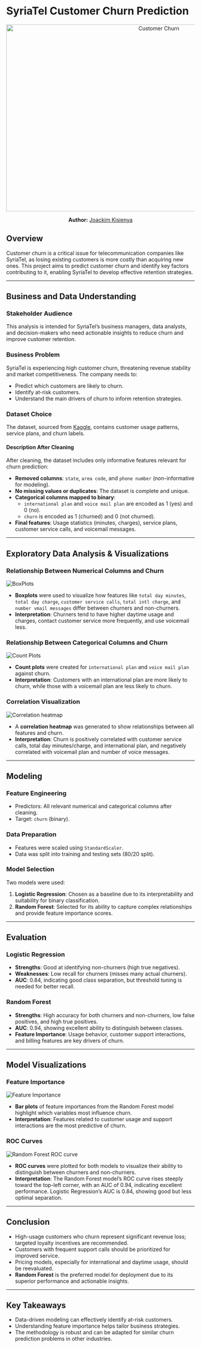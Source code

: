 # SyriaTel Customer Churn Prediction

<p align="center">
  <img src="Images\customer churn.jpeg" alt="Customer Churn" width="800" height="500"/>
</p>
<p align="center">
  <b>Author:</b> <a href="mailto:joshenkis@gmail.com">Joackim Kisienya</a>
</p>

## Overview

Customer churn is a critical issue for telecommunication companies like SyriaTel, as losing existing customers is more costly than acquiring new ones. This project aims to predict customer churn and identify key factors contributing to it, enabling SyriaTel to develop effective retention strategies.

---

## Business and Data Understanding

### Stakeholder Audience

This analysis is intended for SyriaTel’s business managers, data analysts, and decision-makers who need actionable insights to reduce churn and improve customer retention.

### Business Problem

SyriaTel is experiencing high customer churn, threatening revenue stability and market competitiveness. The company needs to:
- Predict which customers are likely to churn.
- Identify at-risk customers.
- Understand the main drivers of churn to inform retention strategies.

### Dataset Choice

The dataset, sourced from [Kaggle](https://www.kaggle.com/datasets/becksddf/churn-in-telecoms-dataset?resource=download), contains customer usage patterns, service plans, and churn labels.

#### Description After Cleaning

After cleaning, the dataset includes only informative features relevant for churn prediction:
- **Removed columns**: `state`, `area code`, and `phone number` (non-informative for modeling).
- **No missing values or duplicates**: The dataset is complete and unique.
- **Categorical columns mapped to binary**: 
  - `international plan` and `voice mail plan` are encoded as 1 (yes) and 0 (no).
  - `churn` is encoded as 1 (churned) and 0 (not churned).
- **Final features**: Usage statistics (minutes, charges), service plans, customer service calls, and voicemail messages.

---

## Exploratory Data Analysis & Visualizations

### Relationship Between Numerical Columns and Churn

![BoxPlots](Images\image.png)

- **Boxplots** were used to visualize how features like `total day minutes`, `total day charge`, `customer service calls`, `total intl charge`, and `number vmail messages` differ between churners and non-churners.
- **Interpretation**: Churners tend to have higher daytime usage and charges, contact customer service more frequently, and use voicemail less.

### Relationship Between Categorical Columns and Churn

![Count Plots](Images\image-1.png)

- **Count plots** were created for `international plan` and `voice mail plan` against churn.
- **Interpretation**: Customers with an international plan are more likely to churn, while those with a voicemail plan are less likely to churn.

### Correlation Visualization

![Correlation heatmap](Images\image-2.png)

- A **correlation heatmap** was generated to show relationships between all features and churn.
- **Interpretation**: Churn is positively correlated with customer service calls, total day minutes/charge, and international plan, and negatively correlated with voicemail plan and number of voice messages.

---

## Modeling

### Feature Engineering

- Predictors: All relevant numerical and categorical columns after cleaning.
- Target: `churn` (binary).

### Data Preparation

- Features were scaled using `StandardScaler`.
- Data was split into training and testing sets (80/20 split).

### Model Selection

Two models were used:
1. **Logistic Regression**: Chosen as a baseline due to its interpretability and suitability for binary classification.
2. **Random Forest**: Selected for its ability to capture complex relationships and provide feature importance scores.

---

## Evaluation

### Logistic Regression

- **Strengths**: Good at identifying non-churners (high true negatives).
- **Weaknesses**: Low recall for churners (misses many actual churners).
- **AUC**: 0.84, indicating good class separation, but threshold tuning is needed for better recall.

### Random Forest

- **Strengths**: High accuracy for both churners and non-churners, low false positives, and high true positives.
- **AUC**: 0.94, showing excellent ability to distinguish between classes.
- **Feature Importance**: Usage behavior, customer support interactions, and billing features are key drivers of churn.

---

## Model Visualizations

### Feature Importance

![Feature Importance](Images\image-3.png)

- **Bar plots** of feature importances from the Random Forest model highlight which variables most influence churn.
- **Interpretation**: Features related to customer usage and support interactions are the most predictive of churn.

### ROC Curves

![Random Forest ROC curve](Images\image-4.png)

- **ROC curves** were plotted for both models to visualize their ability to distinguish between churners and non-churners.
- **Interpretation**: The Random Forest model’s ROC curve rises steeply toward the top-left corner, with an AUC of 0.94, indicating excellent performance. Logistic Regression’s AUC is 0.84, showing good but less optimal separation.

---

## Conclusion

- High-usage customers who churn represent significant revenue loss; targeted loyalty incentives are recommended.
- Customers with frequent support calls should be prioritized for improved service.
- Pricing models, especially for international and daytime usage, should be reevaluated.
- **Random Forest** is the preferred model for deployment due to its superior performance and actionable insights.

---

## Key Takeaways

- Data-driven modeling can effectively identify at-risk customers.
- Understanding feature importance helps tailor business strategies.
- The methodology is robust and can be adapted for similar churn prediction problems in other industries.